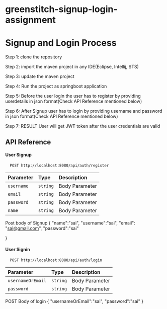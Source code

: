 # greenstitch-signup-login-assignment

# Signup and Login Process

Step 1: clone the repository

Step 2: import the maven project in any IDE(Eclipse, Intellij, STS)

Step 3: update the maven project

Step 4: Run the project as springboot application

Step 5: Before the user login the user has to register by providing userdetails in json format(Check API Reference mentioned below)

Step 6: After Signup user has to login by providing username and password in json format(Check API Reference mentioned below)

Step 7: RESULT
User will get JWT token after the user credentials are valid






## API Reference

#### User Signup

```http
  POST http://localhost:8080/api/auth/register
```

| Parameter | Type     | Description                |
| :-------- | :------- | :------------------------- |
| `username` | `string` | Body Parameter |
| `email` | `string` | Body Parameter|
| `password` | `string` |Body Parameter |
| `name` | `string` | Body Parameter |

Post body of Signup
{
    "name":"sai",
    "username":"sai",
    "email": "sai@gmail.com",
    "password":"sai"

}
#### User Signin

```http
  POST http://localhost:8080/api/auth/login
```

| Parameter | Type     | Description                       |
| :-------- | :------- | :-------------------------------- |
| `usernameOrEmail` | `string` | Body Parameter |
| `password` | `string` | Body Parameter |

POST Body of login
{
    "usernameOrEmail":"sai",
    "password":"sai"
}




